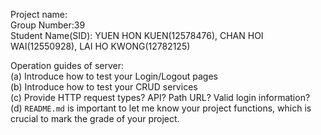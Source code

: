 Project name: \
Group Number:39 \
Student Name(SID): YUEN HON KUEN(12578476), CHAN HOI WAI(12550928), LAI HO KWONG(12782125)

Operation guides of server: \
 (a) Introduce how to test your Login/Logout pages \
 (b) Introduce how to test your CRUD services \
 (c) Provide HTTP request types? API? Path URL? Valid login information? \
 (d) `README.md` is important to let me know your project functions, which is crucial to mark the grade of your project.